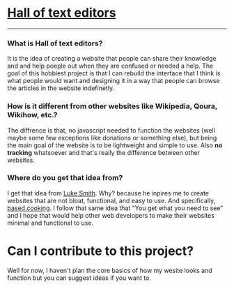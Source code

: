 # [Hall of text editors](https://giankarl941.github.io/halloftexteditor/)

---

### What is Hall of text editors?

It is the idea of creating a website that people can share their knowledge and
and help poeple out when they are confused or needed a help. The goal of this
hobbiest project is that I can rebuild the interface that I think is what
people would want and designing it in a way that people can browse the articles
in the website indefinetly.


### How is it different from other websites like Wikipedia, Qoura, Wikihow, etc.?

The diffrence is that, no javascript needed to function the websites (well maybe
some few exceptions like donations or something else), but being the main goal
of the website is to be lightweight and simple to use. Also **no tracking**
whatsoever and that's really the difference between other websites.



### Where do you get that idea from?

I get that idea from [Luke Smith](https://lukesmith.xyz/). Why? because he
inpires me to create websites that are not bloat, functional, and easy to use.
And specifically, [based.cooking](https://based.cooking). I follow that same
idea that "You get what you need to see" and I hope that would help other web
developers to make their websites minimal and functional to use.


# Can I contribute to this project?

Well for now, I haven't plan the core basics of how my wesite looks and function
but you can suggest ideas if you want to.


